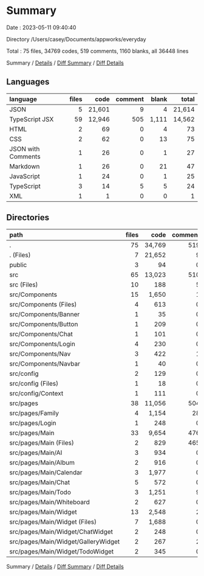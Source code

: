 # Summary

Date : 2023-05-11 09:40:40

Directory /Users/casey/Documents/appworks/everyday

Total : 75 files,  34769 codes, 519 comments, 1160 blanks, all 36448 lines

Summary / [Details](details.md) / [Diff Summary](diff.md) / [Diff Details](diff-details.md)

## Languages
| language | files | code | comment | blank | total |
| :--- | ---: | ---: | ---: | ---: | ---: |
| JSON | 5 | 21,601 | 9 | 4 | 21,614 |
| TypeScript JSX | 59 | 12,946 | 505 | 1,111 | 14,562 |
| HTML | 2 | 69 | 0 | 4 | 73 |
| CSS | 2 | 62 | 0 | 13 | 75 |
| JSON with Comments | 1 | 26 | 0 | 1 | 27 |
| Markdown | 1 | 26 | 0 | 21 | 47 |
| JavaScript | 1 | 24 | 0 | 1 | 25 |
| TypeScript | 3 | 14 | 5 | 5 | 24 |
| XML | 1 | 1 | 0 | 0 | 1 |

## Directories
| path | files | code | comment | blank | total |
| :--- | ---: | ---: | ---: | ---: | ---: |
| . | 75 | 34,769 | 519 | 1,160 | 36,448 |
| . (Files) | 7 | 21,652 | 9 | 26 | 21,687 |
| public | 3 | 94 | 0 | 5 | 99 |
| src | 65 | 13,023 | 510 | 1,129 | 14,662 |
| src (Files) | 10 | 188 | 5 | 29 | 222 |
| src/Components | 15 | 1,650 | 1 | 158 | 1,809 |
| src/Components (Files) | 4 | 613 | 0 | 66 | 679 |
| src/Components/Banner | 1 | 35 | 0 | 5 | 40 |
| src/Components/Button | 1 | 209 | 0 | 12 | 221 |
| src/Components/Chat | 1 | 101 | 0 | 8 | 109 |
| src/Components/Login | 4 | 230 | 0 | 27 | 257 |
| src/Components/Nav | 3 | 422 | 1 | 34 | 457 |
| src/Components/Navbar | 1 | 40 | 0 | 6 | 46 |
| src/config | 2 | 129 | 0 | 12 | 141 |
| src/config (Files) | 1 | 18 | 0 | 1 | 19 |
| src/config/Context | 1 | 111 | 0 | 11 | 122 |
| src/pages | 38 | 11,056 | 504 | 930 | 12,490 |
| src/pages/Family | 4 | 1,154 | 28 | 66 | 1,248 |
| src/pages/Login | 1 | 248 | 0 | 19 | 267 |
| src/pages/Main | 33 | 9,654 | 476 | 845 | 10,975 |
| src/pages/Main (Files) | 2 | 829 | 465 | 55 | 1,349 |
| src/pages/Main/AI | 3 | 934 | 0 | 85 | 1,019 |
| src/pages/Main/Album | 2 | 916 | 0 | 68 | 984 |
| src/pages/Main/Calendar | 3 | 1,977 | 0 | 163 | 2,140 |
| src/pages/Main/Chat | 5 | 572 | 0 | 54 | 626 |
| src/pages/Main/Todo | 3 | 1,251 | 9 | 111 | 1,371 |
| src/pages/Main/Whiteboard | 2 | 627 | 0 | 52 | 679 |
| src/pages/Main/Widget | 13 | 2,548 | 2 | 257 | 2,807 |
| src/pages/Main/Widget (Files) | 7 | 1,688 | 0 | 148 | 1,836 |
| src/pages/Main/Widget/ChatWidget | 2 | 248 | 0 | 34 | 282 |
| src/pages/Main/Widget/GalleryWidget | 2 | 267 | 2 | 37 | 306 |
| src/pages/Main/Widget/TodoWidget | 2 | 345 | 0 | 38 | 383 |

Summary / [Details](details.md) / [Diff Summary](diff.md) / [Diff Details](diff-details.md)